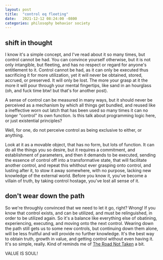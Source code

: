 ```yaml
---
layout: post
title:  "control eq fleeting"
date:   2021-12-12 08:24:00 -0800
categories: philosophy behavior society
---
```


## shift in thought
I know it's a simple concept, and I've read about it so many times, but control cannot be had. You can convince yourself otherwise, but it is not only intangible, but fleeting, and has no respect or regard for anyone's entitlement to it. Control cannot be had, as it can only be executed thus sacrificing it for more utilization, yet it will never be obtained, stored, accrued, or preserved. It will only be lost. The more your grasp at it the more it will pour through your mental fingertips, like sand in an hourglass (oh, and fuck time btw! but that's for another post).

A sense of control can be measured in many ways, but it should never be perceived as a mechanism by which all things get bundled, and reused like a ineffective worn out latch that has been used so many times it can no longer "control" its own function. Is this talk about programming logic here, or just existential principles?

Well, for one, do not perceive control as being exclusive to either, or anything.

Look at it as a movable object, that has no form, but lots of function. It can do all the things you so desire, but it requires a commitment, and establishment of parameters, and then it demands to be executed, sending the essence of control off into a transformative state, that will facilitate another control, and repeat this whithout ever grasping onto control, and lusting after it, to stow it away somewhere, with no purpose, lacking new knowledge of the external world. Before you know it, you've become a villain of truth, by taking control hostage, you've lost all sense of it.

## don't wear down the path
So we're throughly convinced that we need to let it go, right? Wrong! If you know that control exists, and can be utilized, and must be relinguished, in order to be utilized again. So it's a balance like everything else of obatining, experiencing, executing, and moving onto the next control. Wearing down the path still gets us to some new controls, but continuing down them alone, will be less fruitful and will provide no further knowledge. It's the best way to obtain truth, growth in value, and getting control without even having it. It's so simple, really. Kind of reminds me of [The Road Not Taken](https://www.poetryfoundation.org/poems/44272/the-road-not-taken) a bit.

VALUE IS SOUL!